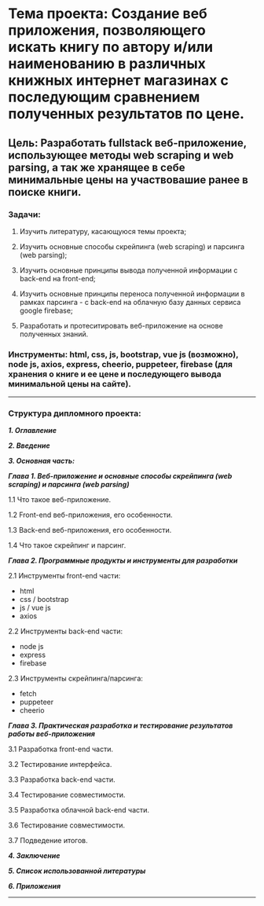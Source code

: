# **Тема проекта**: Создание веб приложения, позволяющего искать книгу по автору и/или наименованию в различных книжных интернет магазинах с последующим сравнением полученных результатов по цене.

## **Цель**: Разработать fullstack веб-приложение, использующее методы web scraping и web parsing, а так же хранящее в себе минимальные цены на участвовашие ранее в поиске книги.  

### **Задачи**:   

1. Изучить литературу, касающуюся темы проекта;    

2. Изучить основные способы скрейпинга (web scraping) и парсинга (web parsing); 

3. Изучить основные принципы вывода полученной информации с back-end на front-end; 

4. Изучить основные принципы переноса полученной информации в рамках парсинга - с back-end на облачную базу данных сервиса google firebase;

5. Разработать и протеситировать веб-приложение на основе полученных знаний. 

### **Инструменты**: html, css, js, bootstrap, vue js (возможно), node js, axios, express, cheerio, puppeteer, firebase (для хранения о книге и ее цене и последующего вывода минимальной цены на сайте).   
---
### **Структура дипломного проекта**:   

**_1. Оглавление_**

**_2. Введение_**

**_3. Основная часть:_**

***Глава 1. Веб-приложение и основные способы скрейпинга (web scraping) и парсинга (web parsing)***

1.1 Что такое веб-приложение.

1.2 Front-end веб-приложения, его особенности.

1.3 Back-end веб-приложения, его особенности.

1.4 Что такое скрейпинг и парсинг.  

***Глава 2. Программные продукты и инструменты для разработки***

2.1 Инструменты front-end части:
- html
- css / bootstrap
- js / vue js
- axios

2.2 Инструменты back-end части:
- node js
- express
- firebase

2.3  Инструменты скрейпинга/парсинга:
- fetch 
- puppeteer
- cheerio

***Глава 3. Практическая разработка и тестирование результатов работы веб-приложения***

3.1 Разработка front-end части.

3.2 Тестирование интерфейса.

3.3 Разработка back-end части.

3.4 Тестирование совместимости.

3.5 Разработка облачной back-end части.

3.6 Тестирование совместимости.

3.7 Подведение итогов. 

***_4. Заключение_***

***_5. Список использованной литературы_***

***_6. Приложения_***

---